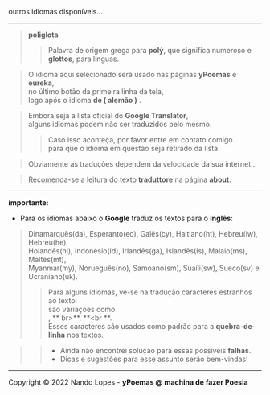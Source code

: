 outros idiomas disponíveis...  
___

> **poliglota**  
>> Palavra de origem grega para **polý**, que significa numeroso e **glottos**, para línguas.  

> O idioma aqui selecionado será usado nas páginas **yPoemas** e **eureka**,  
> no último botão da primeira linha da tela,  
> logo após o idioma **de ( alemão )** .  

> Embora seja a lista oficial do **Google Translator**,  
> alguns idiomas podem não ser traduzidos pelo mesmo.  
>> Caso isso aconteça, por favor entre em contato comigo  
>> para que o idioma em questão seja retirado da lista.  

> Obviamente as traduções dependem da velocidade da sua internet...  

> Recomenda-se a leitura do texto **traduttore** na página **about**.  
___

**importante:**  
- Para os idiomas abaixo o **Google** traduz os textos para o **inglês**:  
> Dinamarquês(da), Esperanto(eo), Galês(cy), Haitiano(ht), Hebreu(iw), Hebreu(he),  
> Holandês(nl), Indonésio(id), Irlandês(ga), Islandês(is), Malaio(ms), Maltês(mt),  
> Myanmar(my), Norueguês(no), Samoano(sm), Suaíli(sw), Sueco(sv) e Ucraniano(uk).  
>> Para alguns idiomas, vê-se na tradução caracteres estranhos ao texto:  
>> são variações como **<br>**, ** br>**, **<br **.  
>> Esses caracteres são usados como padrão para a **quebra-de-linha** nos textos.  

>> - Ainda não encontrei solução para essas possíveis **falhas**.  
>> - Dicas e sugestões para esse assunto serão bem-vindas!  
___

Copyright © 2022 Nando Lopes - **yPoemas @ machina de fazer Poesia**